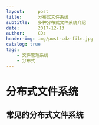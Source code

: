 ```yaml
---
layout:     post
title:      分布式文件系统
subtitle:   多种分布式文件系统介绍
date:       2017-12-13
author:     CDz
header-img: img/post-cdz-file.jpg
catalog: true
tags:
    - 文件管理系统
    - 分布式
---
```

# 分布式文件系统

## 常见的分布式文件系统

### 